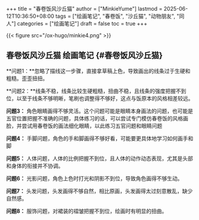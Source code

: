 +++
title = "春卷饭风沙丘猫"
author = ["MinkieYume"]
lastmod = 2025-06-12T10:36:50+08:00
tags = ["绘画笔记", "春卷饭", "沙丘猫", "动物朋友", "同人"]
categories = ["绘画笔记"]
draft = false
toc = true
+++

{{< figure src="/ox-hugo/minkie4.png" >}}


## 春卷饭风沙丘猫 <span class="tag"><span class="____">绘画笔记</span></span> {#春卷饭风沙丘猫}

\*\*问题1：\*\*忽略了描线这一步骤，直接拿草稿上色，导致画出的线条过于生硬和粗糙。歪歪扭扭。

\*\*问题2：\*\*线条不稳，线条比较生硬粗糙，扭曲不稳，且线条的强度把握不到位，以至于线条不够明晰，笔刷也调整得不够好，这点与饭原本的风格相差较远。

****问题3：**** 角色眼睛画得不够灵活。这个问题可能是眼睛本身画法的问题，也可能是五官位置把握不准确的问题，具体练习的话，可以尝试专门模仿春卷饭的风格画脸，并尝试用春卷饭的画法细化眼睛，以此练习五官问题和眼睛问题

****问题4：**** 手脚问题，角色的手和脚画得不够好看，可能要更具体地学习如何画手和脚

****问题5：**** 人体问题，人体的比例把握不到位，且人体的动作动态表现，尤其是头部和身体的衔接并不协调。

****问题6：**** 光影问题，角色上色时打光和阴影不到位，导致角色画得不够生动。

****问题7：**** 头发问题，头发画得不够自然，相比原画，头发画得太过刻意散乱，缺少自然感。

****问题8：**** 服饰问题，对裙装的褶皱把握不到位，绘画时有明显的扭曲。

